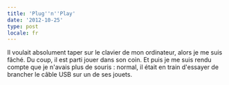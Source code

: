 ```yaml
---
title: 'Plug''n''Play'
date: '2012-10-25'
type: post
locale: fr
---
```


Il voulait absolument taper sur le clavier de mon ordinateur, alors je me suis fâché. Du coup, il est parti jouer dans son coin. Et puis je me suis rendu compte que je n'avais plus de souris : normal, il était en train d'essayer de brancher le câble USB sur un de ses jouets.
